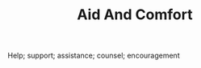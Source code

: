 ---
title: Aid And Comfort
letter: A
permalink: "/definitions/aid-and-comfort.html"
body: Help; support; assistance; counsel; encouragement
published_at: '2018-07-07'
source: Black's Law Dictionary
layout: post
---